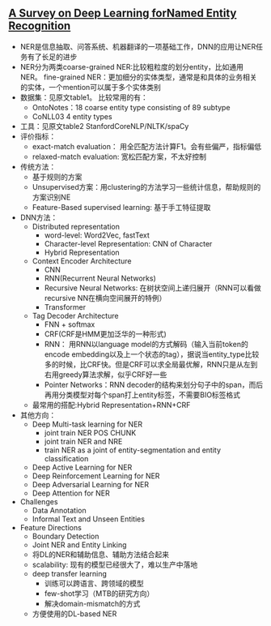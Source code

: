## [A Survey on Deep Learning forNamed Entity Recognition](https://arxiv.org/pdf/1812.09449.pdf)
- NER是信息抽取、问答系统、机器翻译的一项基础工作，DNN的应用让NER任务有了长足的进步
- NER分为两类coarse-grained NER:比较粗粒度的划分entity，比如通用NER。 fine-grained NER：更加细分的实体类型，通常是和具体的业务相关的实体，一个mention可以属于多个实体类别
- 数据集：见原文table1。 比较常用的有：
    - OntoNotes：18 coarse entity type consisting of 89 subtype
    - CoNLL03 4 entity types
- 工具：见原文table2 StanfordCoreNLP/NLTK/spaCy
- 评价指标：
    - exact-match evaluation： 用全匹配方法计算F1。会有些偏严，指标偏低
    - relaxed-match evaluation: 宽松匹配方案，不太好控制
- 传统方法：
    - 基于规则的方案
    - Unsupervised方案：用clustering的方法学习一些统计信息，帮助规则的方案识别NE
    - Feature-Based supervised learning: 基于手工特征提取
- DNN方法：
    - Distributed representation
        - word-level: Word2Vec, fastText
        - Character-level Representation: CNN of Character
        - Hybrid Representation
    - Context Encoder Architecture
        - CNN
        - RNN(Recurrent Neural Networks)
        - Recursive Neural Networks: 在树状空间上递归展开（RNN可以看做recursive NN在横向空间展开的特例）
        - Transformer
    - Tag Decoder Architecture
        - FNN + softmax
        - CRF(CRF是HMM更加泛华的一种形式)
        - RNN： 用RNN以language model的方式解码（输入当前token的encode embedding以及上一个状态的tag），据说当entity_type比较多的时候，比CRF快。但是CRF可以求全局最优解，RNN只是从左到右用greedy算法求解，似乎CRF好一些
        - Pointer Networks：RNN decoder的结构来划分句子中的span，而后再用分类模型对每个span打上entity标签，不需要BIO标签格式
    - 最常用的搭配:Hybrid Representation+RNN+CRF
- 其他方向：
    - Deep Multi-task learning for NER
        - joint train NER POS CHUNK
        - joint train NER and NRE
        - train NER as a joint of entity-segmentation and entity classification
    - Deep Active Learning for NER
    - Deep Reinforcement Learning for NER
    - Deep Adversarial Learning for NER
    - Deep Attention for NER
- Challenges
    - Data Annotation
    - Informal Text and Unseen Entities
- Feature Directions
    - Boundary Detection
    - Joint NER and Entity Linking
    - 将DL的NER和辅助信息、辅助方法结合起来
    - scalability: 现有的模型已经很大了，难以生产中落地
    - deep transfer learning
        - 训练可以跨语言、跨领域的模型
        - few-shot学习（MTB的研究方向）
        - 解决domain-mismatch的方式
    - 方便使用的DL-based NER
    
         
        
        
            
            
            
        
            
            
        
    
        
       
    